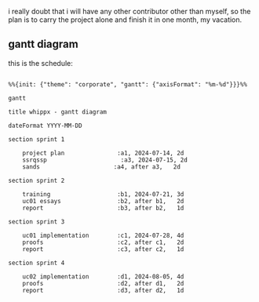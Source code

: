 
i really doubt that i will have any other contributor other than myself, so the plan is to carry the project alone and finish it in one month, my vacation.

## gantt diagram

this is the schedule:

```mermaid

%%{init: {"theme": "corporate", "gantt": {"axisFormat": "%m-%d"}}}%%

gantt

title whippx - gantt diagram

dateFormat YYYY-MM-DD

section sprint 1

	project plan               :a1, 2024-07-14, 2d
	ssrqssp                     :a3, 2024-07-15, 2d
	sands                     :a4, after a3,   2d

section sprint 2

	training                   :b1, 2024-07-21, 3d
	uc01 essays                :b2, after b1,   2d
	report                     :b3, after b2,   1d

section sprint 3

	uc01 implementation        :c1, 2024-07-28, 4d
	proofs                     :c2, after c1,   2d
	report                     :c3, after c2,   1d

section sprint 4

	uc02 implementation        :d1, 2024-08-05, 4d
	proofs                     :d2, after d1,   2d
	report                     :d3, after d2,   1d

```

